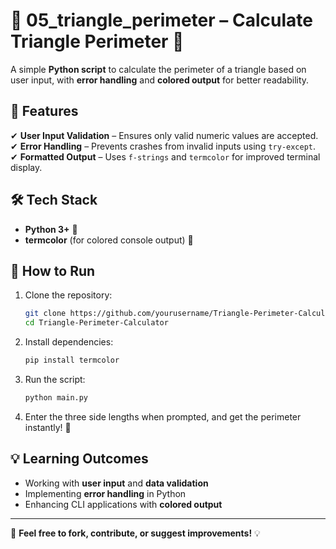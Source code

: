 # **🔺 05_triangle_perimeter – Calculate Triangle Perimeter 📏**  

A simple **Python script** to calculate the perimeter of a triangle based on user input, with **error handling** and **colored output** for better readability.  

## 🚀 Features  
✔ **User Input Validation** – Ensures only valid numeric values are accepted.  
✔ **Error Handling** – Prevents crashes from invalid inputs using `try-except`.  
✔ **Formatted Output** – Uses `f-strings` and `termcolor` for improved terminal display.  

## 🛠️ Tech Stack  
- **Python 3+** 🐍  
- **termcolor** (for colored console output) 🎨  

## 📌 How to Run  
1. Clone the repository:  
   ```sh
   git clone https://github.com/yourusername/Triangle-Perimeter-Calculator.git  
   cd Triangle-Perimeter-Calculator  
   ```  
2. Install dependencies:  
   ```sh
   pip install termcolor  
   ```  
3. Run the script:  
   ```sh
   python main.py  
   ```  
4. Enter the three side lengths when prompted, and get the perimeter instantly! 🎉  

## 💡 Learning Outcomes  
- Working with **user input** and **data validation**  
- Implementing **error handling** in Python  
- Enhancing CLI applications with **colored output**  

---

🔗 **Feel free to fork, contribute, or suggest improvements!** 💡  
